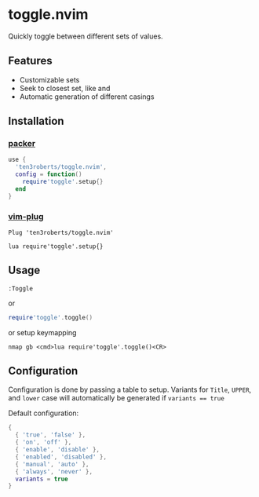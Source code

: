 # toggle.nvim

Quickly toggle between different sets of values.

## Features

- Customizable sets
- Seek to closest set, like <C-a> and <C-x>
- Automatic generation of different casings

## Installation
### [packer](https://github.com/wbthomason/packer.nvim)

```lua
use {
  'ten3roberts/toggle.nvim',
  config = function()
    require'toggle'.setup{}
  end
}
```


### [vim-plug](https://github.com/junegunn/vim-plug)


```vim
Plug 'ten3roberts/toggle.nvim'

lua require'toggle'.setup{}
```

## Usage

```vim
:Toggle
```

or

```lua
require'toggle'.toggle()
```

or setup keymapping

```
nmap gb <cmd>lua require'toggle'.toggle()<CR>
```

## Configuration

Configuration is done by passing a table to setup. Variants for `Title`, `UPPER`, and `lower` case will automatically be generated if `variants == true`

Default configuration:

```lua
{
  { 'true', 'false' },
  { 'on', 'off' },
  { 'enable', 'disable' },
  { 'enabled', 'disabled' },
  { 'manual', 'auto' },
  { 'always', 'never' },
  variants = true
}
```
